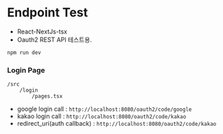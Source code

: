 # Endpoint Test

- React-NextJs-tsx 
- Oauth2 REST API 테스트용.


```bash
npm run dev
```

### Login Page

```
/src
    /login
        /pages.tsx
```

- google login call : `http://localhost:8080/oauth2/code/google`
- kakao login call : `http://localhost:8080/oauth2/code/kakao`
- redirect_uri(auth callback) : `http://localhost:8080/oauth2/code/kakao`
